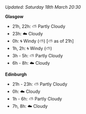 *Updated: Saturday 18th March 20:30*

**Glasgow**

* 21h, 22h: :partly_sunny: Partly Cloudy
* 23h: :cloud: Cloudy
* 0h: :cyclone: Windy (:partly_sunny:) [:partly_sunny: as of 21h]
* 1h, 2h: :cyclone: Windy (:partly_sunny:)
* 3h - 5h: :partly_sunny: Partly Cloudy
* 6h - 8h: :cloud: Cloudy

**Edinburgh**

* 21h - 23h: :partly_sunny: Partly Cloudy
* 0h: :cloud: Cloudy
* 1h - 6h: :partly_sunny: Partly Cloudy
* 7h, 8h: :cloud: Cloudy
